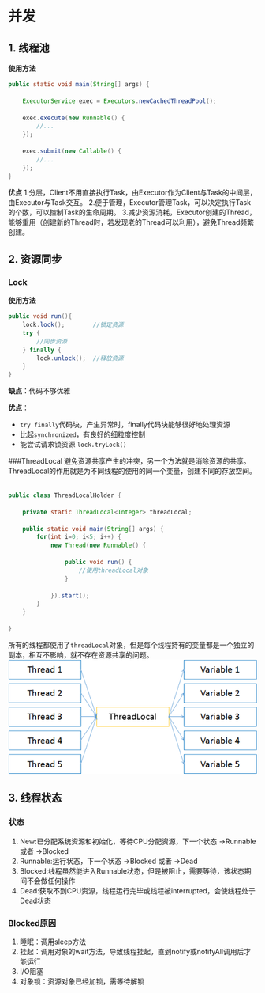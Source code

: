 # 并发

## 1. 线程池

**使用方法**
``` java
public static void main(String[] args) {
    
    ExecutorService exec = Executors.newCachedThreadPool();
    
    exec.execute(new Runnable() {
        //...
    });
    
    exec.submit(new Callable() {
        //...
    }); 
}

```

**优点**
1.分层，Client不用直接执行Task，由Executor作为Client与Task的中间层，由Executor与Task交互。
2.便于管理，Executor管理Task，可以决定执行Task的个数，可以控制Task的生命周期。
3.减少资源消耗，Executor创建的Thread，能够重用（创建新的Thread时，若发现老的Thread可以利用），避免Thread频繁创建。

## 2. 资源同步
### Lock

**使用方法**
``` java
public void run(){
    lock.lock();        //锁定资源
    try {
        //同步资源
    } finally {
        lock.unlock();  //释放资源
    }
}
```

**缺点**：代码不够优雅

**优点**：

* `try finally`代码块，产生异常时，finally代码块能够很好地处理资源
* 比起`synchronized`，有良好的细粒度控制
* 能尝试请求锁资源 `lock.tryLock()`

###ThreadLocal
避免资源共享产生的冲突，另一个方法就是消除资源的共享。
ThreadLocal的作用就是为不同线程的使用的同一个变量，创建不同的存放空间。

``` java

public class ThreadLocalHolder {
    
    private static ThreadLocal<Integer> threadLocal;

    public static void main(String[] args) {
        for(int i=0; i<5; i++) {
            new Thread(new Runnable() { 
                
                public void run() {
                    //使用threadLocal对象
                }

            }).start();   
        }
    }

}

```
所有的线程都使用了`threadLocal`对象，但是每个线程持有的变量都是一个独立的副本，相互不影响，就不存在资源共享的问题。
![ThreadLocal](pic/thread/ThreadLocal.png "ThreadLocal")


## 3. 线程状态
### 状态
1. New:已分配系统资源和初始化，等待CPU分配资源，下一个状态 ->Runnable 或者 ->Blocked
2. Runnable:运行状态，下一个状态 ->Blocked 或者 ->Dead
3. Blocked:线程虽然能进入Runnable状态，但是被阻止，需要等待，该状态期间不会做任何操作
4. Dead:获取不到CPU资源，线程运行完毕或线程被interrupted，会使线程处于Dead状态

### Blocked原因
1.  睡眠：调用sleep方法
2.  挂起：调用对象的wait方法，导致线程挂起，直到notify或notifyAll调用后才能运行
3.  I/O阻塞
4.  对象锁：资源对象已经加锁，需等待解锁


